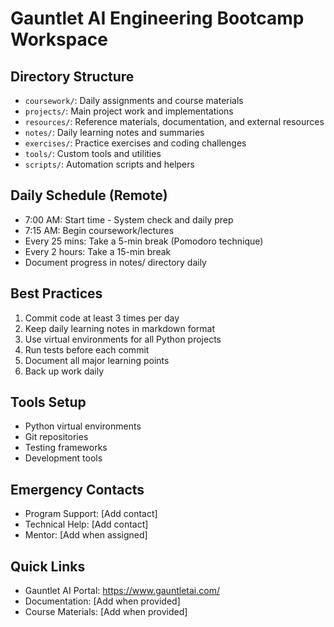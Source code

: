 # Gauntlet AI Engineering Bootcamp Workspace

## Directory Structure
- `coursework/`: Daily assignments and course materials
- `projects/`: Main project work and implementations
- `resources/`: Reference materials, documentation, and external resources
- `notes/`: Daily learning notes and summaries
- `exercises/`: Practice exercises and coding challenges
- `tools/`: Custom tools and utilities
- `scripts/`: Automation scripts and helpers

## Daily Schedule (Remote)
- 7:00 AM: Start time - System check and daily prep
- 7:15 AM: Begin coursework/lectures
- Every 25 mins: Take a 5-min break (Pomodoro technique)
- Every 2 hours: Take a 15-min break
- Document progress in notes/ directory daily

## Best Practices
1. Commit code at least 3 times per day
2. Keep daily learning notes in markdown format
3. Use virtual environments for all Python projects
4. Run tests before each commit
5. Document all major learning points
6. Back up work daily

## Tools Setup
- Python virtual environments
- Git repositories
- Testing frameworks
- Development tools

## Emergency Contacts
- Program Support: [Add contact]
- Technical Help: [Add contact]
- Mentor: [Add when assigned]

## Quick Links
- Gauntlet AI Portal: https://www.gauntletai.com/
- Documentation: [Add when provided]
- Course Materials: [Add when provided] 